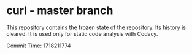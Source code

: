 # curl - master branch

This repository contains the frozen state of the repository.
Its history is cleared. It is used only for static code
analysis with Codacy.

Commit Time: 1718211774